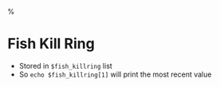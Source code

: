 %

# Fish Kill Ring

- Stored in `$fish_killring` list
- So `echo $fish_killring[1]` will print the most recent value
